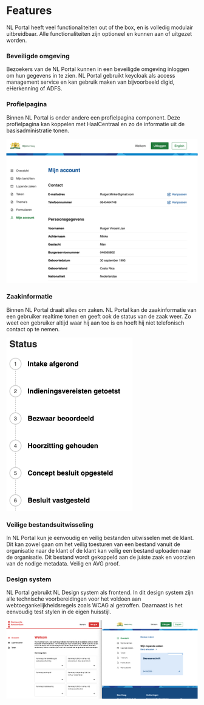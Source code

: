 # Features

NL Portal heeft veel functionaliteiten out of the box, en is volledig modulair uitbreidbaar. Alle functionaliteiten zijn optioneel en kunnen aan of uitgezet worden. 


### Beveiligde omgeving
Bezoekers van de NL Portal kunnen in een beveiligde omgeving inloggen om hun gegevens in te zien. NL Portal gebruikt keycloak als access management service en kan gebruik maken van bijvoorbeeld digid, eHerkenning of ADFS.

### Profielpagina
Binnen NL Portal is onder andere een profielpagina component. Deze profielpagina kan koppelen met HaalCentraal en zo de informatie uit de basisadministratie tonen.

![profiel.png](img/profiel.png)

### Zaakinformatie
Binnen NL Portal draait alles om zaken. NL Portal kan de zaakinformatie van een gebruiker realtime tonen en geeft ook de status van de zaak weer. Zo weet een gebruiker altijd waar hij aan toe is en hoeft hij niet telefonisch contact op te nemen.

![zaakstatus.png](img/zaakstatus.png)

### Veilige bestandsuitwisseling
In NL Portal kun je eenvoudig en veilig bestanden uitwisselen met de klant. Dit kan zowel gaan om het veilig toesturen van een bestand vanuit de organisatie naar de klant of de klant kan veilig een bestand uploaden naar de organisatie. Dit bestand wordt gekoppeld aan de juiste zaak en voorzien van de nodige metadata. Veilig en AVG proof.


### Design system
NL Portal gebruikt NL Design system als frontend. In dit design system zijn alle technische voorbereidingen voor het voldoen aan webtoegankelijkheidsregels zoals WCAG al getroffen. Daarnaast is het eenvoudig test stylen in de eigen huisstijl.

![dhams](img/dhams.png)
